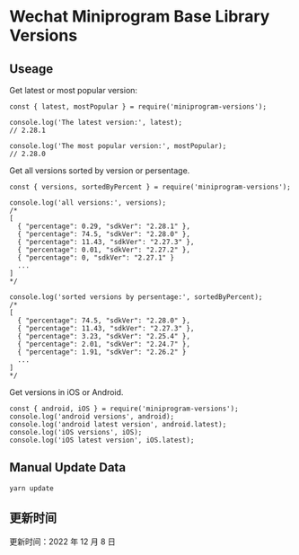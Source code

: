 
# Wechat Miniprogram Base Library Versions

## Useage

Get latest or most popular version:

```;
const { latest, mostPopular } = require('miniprogram-versions');

console.log('The latest version:', latest);
// 2.28.1

console.log('The most popular version:', mostPopular);
// 2.28.0

```

Get all versions sorted by version or persentage.

```
const { versions, sortedByPercent } = require('miniprogram-versions');

console.log('all versions:', versions);
/*
[
  { "percentage": 0.29, "sdkVer": "2.28.1" },
  { "percentage": 74.5, "sdkVer": "2.28.0" },
  { "percentage": 11.43, "sdkVer": "2.27.3" },
  { "percentage": 0.01, "sdkVer": "2.27.2" },
  { "percentage": 0, "sdkVer": "2.27.1" }
  ...
]
*/

console.log('sorted versions by persentage:', sortedByPercent);
/*
[
  { "percentage": 74.5, "sdkVer": "2.28.0" },
  { "percentage": 11.43, "sdkVer": "2.27.3" },
  { "percentage": 3.23, "sdkVer": "2.25.4" },
  { "percentage": 2.01, "sdkVer": "2.24.7" },
  { "percentage": 1.91, "sdkVer": "2.26.2" }
  ...
]
*/
```

Get versions in iOS or Android.

```
const { android, iOS } = require('miniprogram-versions');
console.log('android versions', android);
console.log('android latest version', android.latest);
console.log('iOS versions', iOS);
console.log('iOS latest version', iOS.latest);
```

## Manual Update Data

```
yarn update
```

## 更新时间

更新时间：2022 年 12 月 8 日
